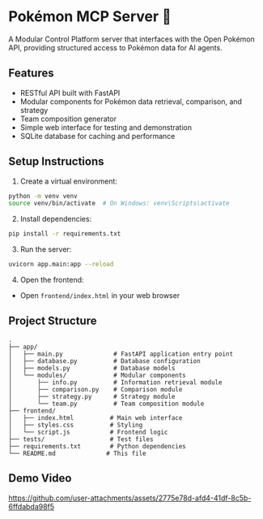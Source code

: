 # Pokémon MCP Server 🧩

A Modular Control Platform server that interfaces with the Open Pokémon API, providing structured access to Pokémon data for AI agents.

## Features

- RESTful API built with FastAPI
- Modular components for Pokémon data retrieval, comparison, and strategy
- Team composition generator
- Simple web interface for testing and demonstration
- SQLite database for caching and performance

## Setup Instructions

1. Create a virtual environment:
```bash
python -m venv venv
source venv/bin/activate  # On Windows: venv\Scripts\activate
```

2. Install dependencies:
```bash
pip install -r requirements.txt
```

3. Run the server:
```bash
uvicorn app.main:app --reload
```

4. Open the frontend:
- Open `frontend/index.html` in your web browser

## Project Structure

```
.
├── app/
│   ├── main.py              # FastAPI application entry point
│   ├── database.py          # Database configuration
│   ├── models.py            # Database models
│   └── modules/             # Modular components
│       ├── info.py          # Information retrieval module
│       ├── comparison.py    # Comparison module
│       ├── strategy.py      # Strategy module
│       └── team.py          # Team composition module
├── frontend/
│   ├── index.html          # Main web interface
│   ├── styles.css          # Styling
│   └── script.js           # Frontend logic
├── tests/                  # Test files
├── requirements.txt        # Python dependencies
└── README.md              # This file
```

## Demo Video

https://github.com/user-attachments/assets/2775e78d-afd4-41df-8c5b-6ffdabda98f5
